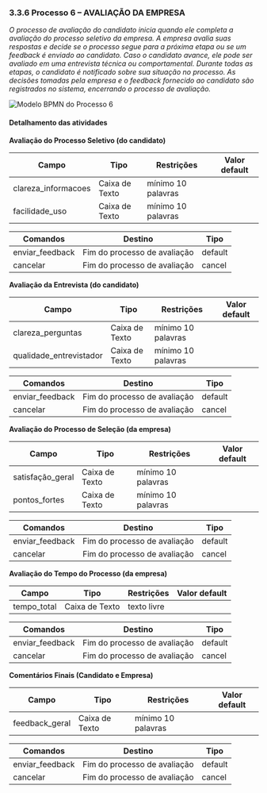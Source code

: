 ### 3.3.6 Processo 6 – AVALIAÇÃO DA EMPRESA

_O processo de avaliação do candidato inicia quando ele completa a avaliação do processo seletivo da empresa. A empresa avalia suas respostas e decide se o processo segue para a próxima etapa ou se um feedback é enviado ao candidato. Caso o candidato avance, ele pode ser avaliado em uma entrevista técnica ou comportamental. Durante todas as etapas, o candidato é notificado sobre sua situação no processo. As decisões tomadas pela empresa e o feedback fornecido ao candidato são registrados no sistema, encerrando o processo de avaliação._

![Modelo BPMN do Processo 6](https://github.com/user-attachments/assets/4c8185b8-f03f-407b-98cc-048ecf2b5f54)

#### Detalhamento das atividades

**Avaliação do Processo Seletivo (do candidato)**

| **Campo**       | **Tipo**         | **Restrições** | **Valor default** |
| ---             | ---              | ---            | ---               |
| clareza_informacoes           | Caixa de Texto   | mínimo 10 palavras |                |
| facilidade_uso           | Caixa de Texto   | mínimo 10 palavras |           |

| **Comandos**         |  **Destino**                   | **Tipo** |
| ---                  | ---                            | ---               |
| enviar_feedback | Fim do processo de avaliação | default |
| cancelar | Fim do processo de avaliação  | cancel |


**Avaliação da Entrevista (do candidato)**

| **Campo**       | **Tipo**         | **Restrições** | **Valor default** |
| ---             | ---              | ---            | ---               |
| clareza_perguntas | Caixa de Texto  | mínimo 10 palavras |                   |
| qualidade_entrevistador | Caixa de Texto | mínimo 10 palavras |                   |

| **Comandos**         |  **Destino**                   | **Tipo**          |
| ---                  | ---                            | ---               |
| enviar_feedback               | Fim do processo de avaliação              | default           |
| cancelar            | Fim do processo de avaliação  |        cancel           |

**Avaliação do Processo de Seleção (da empresa)**

| **Campo**       | **Tipo**         | **Restrições** | **Valor default** |
| ---             | ---              | ---            | ---               |
| satisfação_geral | Caixa de Texto   | mínimo 10 palavras |                |
| pontos_fortes | Caixa de Texto   | mínimo 10 palavras |           |

| **Comandos**         |  **Destino**                   | **Tipo** |
| ---                  | ---                            | ---               |
| enviar_feedback               | Fim do processo de avaliação              | default           |
| cancelar            | Fim do processo de avaliação  |        cancel           |

**Avaliação do Tempo do Processo (da empresa)**

| **Campo**       | **Tipo**         | **Restrições** | **Valor default** |
| ---             | ---              | ---            | ---               |
| tempo_total | Caixa de Texto   | texto livre |                |

| **Comandos**         |  **Destino**                   | **Tipo** |
| ---                  | ---                            | ---               |
| enviar_feedback               | Fim do processo de avaliação              | default           |
| cancelar            | Fim do processo de avaliação  |        cancel           |

**Comentários Finais (Candidato e Empresa)**

| **Campo**       | **Tipo**         | **Restrições** | **Valor default** |
| ---             | ---              | ---            | ---               |
| feedback_geral	 | Caixa de Texto   | mínimo 10 palavras |                |

| **Comandos**         |  **Destino**                   | **Tipo** |
| ---                  | ---                            | ---               |
| enviar_feedback               | Fim do processo de avaliação              | default           |
| cancelar            | Fim do processo de avaliação  |        cancel           |
